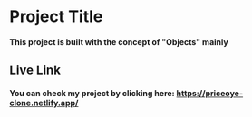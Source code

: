 # Project Title

#### This project is built with the concept of "Objects" mainly

## Live Link
#### You can check my project by clicking here: https://priceoye-clone.netlify.app/
